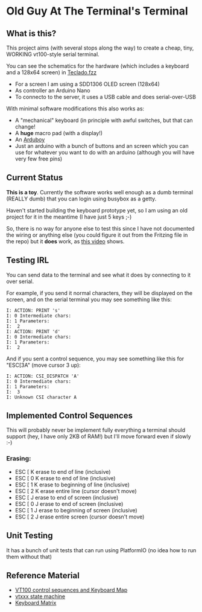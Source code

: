 # Old Guy At The Terminal's Terminal

## What is this?

This project aims (with several stops along the way) to create a 
cheap, tiny, WORKING vt100-style serial terminal.

You can see the schematics for the hardware (which includes a 
keyboard and a 128x64 screen) in [Teclado.fzz](Teclado.fzz)

* For a screen I am using a SDD1306 OLED screen (128x64)
* As controller an Arduino Nano
* To connecto to the server, it uses a USB cable and does
  serial-over-USB
  
With minimal software modifications this also works as:

* A "mechanical" keyboard (in principle with awful switches, 
  but that can change!
* A **huge** macro pad (with a display!)
* An [Arduboy](https://arduboy.com/)
* Just an arduino with a bunch of buttons and an screen which
  you can use for whatever you want to do with an arduino 
  (although you will have very few free pins)

## Current Status

**This is a toy**. Currently the software works well enough as
a dumb terminal (REALLY dumb) that you can login using 
busybox as a getty.

Haven't started building the keyboard prototype yet, so I am using
an old project for it in the meantime (I have just 5 keys ;-)

So, there is no way for anyone else to test this since I have
not documented the wiring or anything else (you could figure it out
from the Fritzing file in the repo) but it **does** work, as [this
video](https://www.youtube.com/watch?v=cyT2SGMdR8Y) shows.

## Testing IRL

You can send data to the terminal and see what it does by connecting to it over serial.

For example, if you send it normal characters, they will be displayed on the screen, and on the serial terminal you may see something like this:

```
I: ACTION: PRINT 's'
I: 0 Intermediate chars:
I: 1 Parameters:
I: 	2
I: ACTION: PRINT 'd'
I: 0 Intermediate chars:
I: 1 Parameters:
I: 	2
```

And if you sent a control sequence, you may see something like this 
for "ESC[3A" (move cursor 3 up):

```
I: ACTION: CSI_DISPATCH 'A'
I: 0 Intermediate chars:
I: 1 Parameters:
I: 	3
I: Unknown CSI character A
```

## Implemented Control Sequences

This will probably never be implement fully everything a terminal should support (hey, I have only 2KB of RAM!) but I'll move forward even if slowly :-)

### Erasing:

 *  ESC [ K           erase to end of line (inclusive)
 *  ESC [ 0 K         erase to end of line (inclusive)
 *  ESC [ 1 K         erase to beginning of line (inclusive)
 *  ESC [ 2 K         erase entire line (cursor doesn't move)
 *  ESC [ J           erase to end of screen (inclusive)
 *  ESC [ 0 J         erase to end of screen (inclusive)
 *  ESC [ 1 J         erase to beginning of screen (inclusive)
 *  ESC [ 2 J         erase entire screen (cursor doesn't move)

 ## Unit Testing

 It has a bunch of unit tests that can run using PlatformIO (no idea how to run them without that)

 ## Reference Material

 * [VT100 control sequences and Keyboard Map](http://braun-home.net/michael/info/misc/VT100_commands.htm)
 * [vtxxx state machine](https://vt100.net/emu/dec_ansi_parser#ACESCDIS)
 * [Keyboard Matrix](http://blog.komar.be/how-to-make-a-keyboard-the-matrix/)
